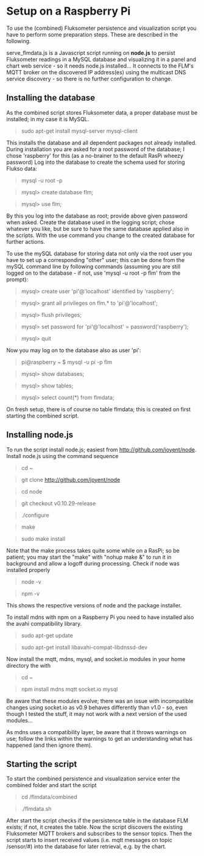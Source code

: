 # Setup on a Raspberry Pi

To use the (combined) Fluksometer persistence and visualization script you have to perform some preparation steps. These are described in the following.

serve_flmdata.js is a Javascript script running on **node.js** to persist Fluksometer readings in a MySQL database and visualizing it in a panel and chart web service - so it needs node.js installed...
It connects to the FLM's MQTT broker on the discovered IP address(es) using the multicast DNS service discovery - so there is no further configuration to change.

## Installing the database

As the combined script stores Fluksometer data, a proper database must be installed; in my case it is MySQL.

> sudo apt-get install mysql-server mysql-client

This installs the database and all dependent packages not already installed. During installation you are asked for a root password of the database; I chose 'raspberry' for this (as a no-brainer to the default RasPi wheezy password)
Log into the database to create the schema used for storing Flukso data:

> mysql -u root -p

> mysql> create database flm;

> mysql> use flm;

By this you log into the database as root; provide above given password when asked. Create the database used in the logging script; chose whatever you like, but be sure to have the same database applied also in the scripts. With the use command you change to the created database for further actions.

To use the mySQL database for storing data not only via the root user you have to set up a corresponding "other" user; this can be done from the mySQL command line by following commands (assuming you are still logged on to the database - if not, use 'mysql -u root -p flm' from the prompt):

> mysql> create user 'pi'@'localhost' identified by 'raspberry';

> mysql> grant all privileges on flm.* to 'pi'@'localhost';

> mysql> flush privileges;

> mysql> set password for 'pi'@'localhost' = password('raspberry');

> mysql> quit

Now you may log on to the database also as user 'pi':

> pi@raspberry ~ $ mysql -u pi -p flm

> mysql> show databases;

> mysql> show tables;

> mysql> select count(*) from flmdata;

On fresh setup, there is of course no table flmdata; this is created on first starting the combined script.

## Installing node.js

To run the script install node.js; easiest from http://github.com/joyent/node. Install node.js using the command sequence

> cd ~

> git clone http://github.com/joyent/node

> cd node

> git checkout v0.10.29-release

> ./configure

> make

> sudo make install

Note that the make process takes quite some while on a RasPi; so be patient; you may start the "make" with "nohup make &" to run it in background and allow a logoff during processing. 
Check if node was installed properly 

> node -v

> npm -v

This shows the respective versions of node and the package installer.

To install mdns with npm on a Raspberry Pi you need to have installed also the avahi compatibility library.

> sudo apt-get update

> sudo apt-get install libavahi-compat-libdnssd-dev

Now install the mqtt, mdns, mysql, and socket.io modules in your home directory the with

> cd ~

> npm install mdns mqtt socket.io mysql

Be aware that these modules evolve; there was an issue with incompatible changes using socket.io as v0.9 behaves differently than v1.0 - so, even though I tested the stuff, it may not work with a next version of the used modules...

As mdns uses a compatibility layer, be aware that it throws warnings on use; follow the links within the warnings to get an understanding what has happened (and then ignore them). 

## Starting the script

To start the combined persistence and visualization service enter the combined folder and start the script

> cd /flmdata/combined

> ./flmdata.sh

After start the script checks if the persistence table in the database FLM exists; if not, it creates the table. Now the script discovers the existing Fluksometer MQTT brokers and subscribes to the sensor topics. Then the script starts to insert received values (i.e. mqtt messages on topic /sensor/#) into the database for later retrieval, e.g. by the chart.